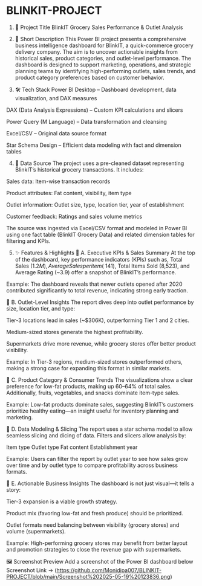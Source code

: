 # BLINKIT-PROJECT
1. 📌 Project Title
BlinkIT Grocery Sales Performance & Outlet Analysis

2. 📝 Short Description
This Power BI project presents a comprehensive business intelligence dashboard for BlinkIT, a quick-commerce grocery delivery company. The aim is to uncover actionable insights from historical sales, product categories, and outlet-level performance. The dashboard is designed to support marketing, operations, and strategic planning teams by identifying high-performing outlets, sales trends, and product category preferences based on customer behavior.

3. 🛠️ Tech Stack
Power BI Desktop – Dashboard development, data visualization, and DAX measures

DAX (Data Analysis Expressions) – Custom KPI calculations and slicers

Power Query (M Language) – Data transformation and cleansing

Excel/CSV – Original data source format

Star Schema Design – Efficient data modeling with fact and dimension tables

4. 📂 Data Source
The project uses a pre-cleaned dataset representing BlinkIT’s historical grocery transactions. It includes:

Sales data: Item-wise transaction records

Product attributes: Fat content, visibility, item type

Outlet information: Outlet size, type, location tier, year of establishment

Customer feedback: Ratings and sales volume metrics

The source was ingested via Excel/CSV format and modeled in Power BI using one fact table (BlinkIT Grocery Data) and related dimension tables for filtering and KPIs.

5. ✨ Features & Highlights
🔹 A. Executive KPIs & Sales Summary
At the top of the dashboard, key performance indicators (KPIs) such as, Total Sales ($1.2M), Average Sales per item (~$141), Total Items Sold (8,523), and Average Rating (~3.9) offer a snapshot of BlinkIT’s performance.

Example: The dashboard reveals that newer outlets opened after 2020 contributed significantly to total revenue, indicating strong early traction.

🔹 B. Outlet-Level Insights
The report dives deep into outlet performance by size, location tier, and type:

Tier-3 locations lead in sales (~$306K), outperforming Tier 1 and 2 cities.

Medium-sized stores generate the highest profitability.

Supermarkets drive more revenue, while grocery stores offer better product visibility.

Example: In Tier-3 regions, medium-sized stores outperformed others, making a strong case for expanding this format in similar markets.

🔹 C. Product Category & Consumer Trends
The visualizations show a clear preference for low-fat products, making up 60–64% of total sales. Additionally, fruits, vegetables, and snacks dominate item-type sales.

Example: Low-fat products dominate sales, suggesting BlinkIT’s customers prioritize healthy eating—an insight useful for inventory planning and marketing.

🔹 D. Data Modeling & Slicing
The report uses a star schema model to allow seamless slicing and dicing of data. Filters and slicers allow analysis by:

Item type
Outlet type
Fat content
Establishment year

Example: Users can filter the report by outlet year to see how sales grow over time and by outlet type to compare profitability across business formats.

🔹 E. Actionable Business Insights
The dashboard is not just visual—it tells a story:

Tier-3 expansion is a viable growth strategy.

Product mix (favoring low-fat and fresh produce) should be prioritized.

Outlet formats need balancing between visibility (grocery stores) and volume (supermarkets).

Example: High-performing grocery stores may benefit from better layout and promotion strategies to close the revenue gap with supermarkets.

🖼️ Screenshot Preview
Add a screenshot of the Power BI dashboard below
Screenshot Link → (https://github.com/Monidipa007/BLINKIT-PROJECT/blob/main/Screenshot%202025-05-19%20123836.png)
